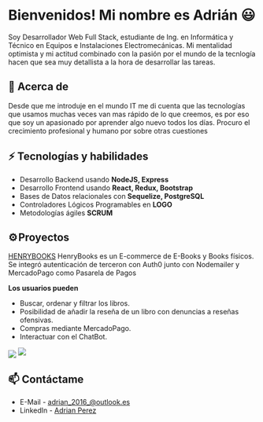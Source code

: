 # Bienvenidos! Mi nombre es Adrián 😃
Soy Desarrollador Web Full Stack, estudiante de Ing. en Informática y Técnico en Equipos e Instalaciones Electromecánicas. Mi mentalidad optimista y mi actitud combinado con la pasión por el mundo de la tecnlogía hacen que sea muy detallista a la hora de desarrollar las tareas.


## 🧐 Acerca de
Desde que me introduje en el mundo IT me di cuenta que las tecnologías que usamos muchas veces van mas rápido de lo que creemos, es por eso que soy un apasionado por aprender algo nuevo todos los días. Procuro el crecimiento profesional y humano por sobre otras cuestiones

## ⚡ Tecnologías y habilidades
- Desarrollo Backend usando **NodeJS, Express**
- Desarrollo Frontend usando **React, Redux, Bootstrap**
- Bases de Datos relacionales con **Sequelize, PostgreSQL**
- Controladores Lógicos Programables en **LOGO**
- Metodologías ágiles **SCRUM**

## ⚙️ Proyectos
[HENRYBOOKS](https://github.com/adrian4058/HenryBooks)
HenryBooks es un E-commerce de E-Books y Books físicos.
Se integró autenticación de terceron con Auth0 junto con Nodemailer y MercadoPago como Pasarela de Pagos

**Los usuarios pueden**
- Buscar, ordenar y filtrar los libros.
- Posibilidad de añadir la reseña de un libro con denuncias a reseñas ofensivas.
- Compras mediante MercadoPago.
- Interactuar con el ChatBot.


<img align="center" src="https://i.postimg.cc/qRcMTdS0/Captura-de-pantalla-20230215-013505.png">
<img src="https://i.postimg.cc/7ZCHLzdK/Captura-de-pantalla-20230215-013813.png">

## 📫 Contáctame
- E-Mail - [adrian_2016_@outlook.es](mailto:adrian_2016_@outlook.es)
- LinkedIn - [Adrian Perez](https://linkedin.com/in/adrian4058)


<!--
**adrian4058/adrian4058** is a ✨ _special_ ✨ repository because its `README.md` (this file) appears on your GitHub profile.

Here are some ideas to get you started:

- 🔭 I’m currently working on ...
- 🌱 I’m currently learning ...
- 👯 I’m looking to collaborate on ...
- 🤔 I’m looking for help with ...
- 💬 Ask me about ...
- 📫 How to reach me: ...
- 😄 Pronouns: ...
- ⚡ Fun fact: ...
-->
